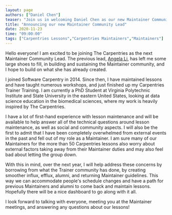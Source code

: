 ```yaml
---
layout: page
authors: ["Daniel Chen"]
teaser: "Join us in welcoming Daniel Chen as our new Maintainer Community Lead!"
title: "Announcing our new Maintainer Community Lead"
date: 2020-11-23
time: "09:00:00"
tags: ["Carpentries Lessons","Carpentries Maintainers","Maintainers"]
---
```



Hello everyone! I am excited to be joining The Carpentries as the next Maintainer Community Lead. The previous lead, [Angela Li](https://carpentries.org/blog/2020/07/maintainer-community-lead/), has left me some large shoes to fill, in building and sustaining the Maintainer community, and I hope to build on what she has already created.

I joined Software Carpentry in 2014. Since then, I have maintained lessons and have taught numerous workshops, and just finished up my Carpentries Trainer Training. I am currently a PhD Student at Virginia Polytechnic Institute and State University in the eastern United States, looking at data science education in the biomedical sciences, where my work is heavily inspired by The Carpentries.

I have a lot of first-hand experience with lesson maintenance and will be available to help answer all of the technical questions around lesson maintenance, as well as social and community aspects. I will also be the first to admit that I have been completely overwhelmed from external events in the past and fell out of my role as a Maintainer. I am sure many of our Maintainers for the more than 50 Carpentries lessons also worry about external factors taking away from their Maintainer duties and may also feel bad about letting the group down.

With this in mind, over the next year, I will help address these concerns by borrowing from what the Trainer community has done, by creating smoother influx, efflux, alumni, and returning Maintainer guidelines. This way we can accommodate people's schedule changes and have a path for previous Maintainers and alumni to come back and maintain lessons. Hopefully there will be a nice dashboard to go along with it all.

I look forward to talking with everyone, meeting you at the Maintainer meetings, and answering any questions about our lessons!
